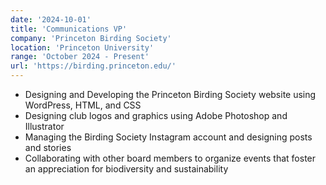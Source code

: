 ```yaml
---
date: '2024-10-01'
title: 'Communications VP'
company: 'Princeton Birding Society'
location: 'Princeton University'
range: 'October 2024 - Present'
url: 'https://birding.princeton.edu/'
---
```


- Designing and Developing the Princeton Birding Society website using WordPress, HTML, and CSS
- Designing club logos and graphics using Adobe Photoshop and Illustrator
- Managing the Birding Society Instagram account and designing posts and stories
- Collaborating with other board members to organize events that foster an appreciation for biodiversity and sustainability

